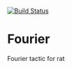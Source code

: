 [![Build Status](https://travis-ci.com/thery/Fourier.svg?branch=master)](https://travis-ci.com/thery/Fourier)

# Fourier

Fourier tactic for rat

